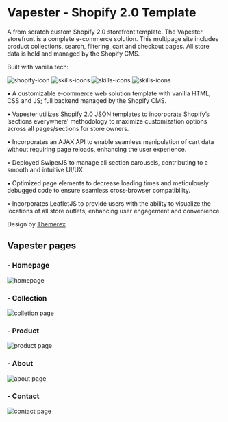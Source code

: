 # Vapester - Shopify 2.0 Template

A from scratch custom Shopify 2.0 storefront template. The Vapester storefront is a complete e-commerce solution. This multipage site includes product collections, search, filtering, cart and checkout pages. All store data is held and managed by the Shopify CMS.

Built with vanilla tech:

<img src="./assets/icon-shopify.svg" alt="shopify-icon"> <img src="https://skillicons.dev/icons?i=html" alt="skills-icons"/> <img src="https://skillicons.dev/icons?i=css" alt="skills-icons"/> <img src="https://skillicons.dev/icons?i=js" alt="skills-icons"/>

• A customizable e‑commerce web solution template with vanilla HTML, CSS and JS; full backend managed by the Shopify CMS.

• Vapester utilizes Shopify 2.0 JSON templates to incorporate Shopify’s ’sections everywhere’ methodology to maximize customization options across all
pages/sections for store owners.

• Incorporates an AJAX API to enable seamless manipulation of cart data without requiring page reloads, enhancing the user experience.

• Deployed SwiperJS to manage all section carousels, contributing to a smooth and intuitive UI/UX.

• Optimized page elements to decrease loading times and meticulously debugged code to ensure seamless cross‑browser compatibility.

• Incorporates LeafletJS to provide users with the ability to visualize the locations of all store outlets, enhancing user engagement and
convenience.


Design by [Themerex](https://themerex.net/)

## Vapester pages 

### - Homepage

<img src="./assets/VapeSterHome.jpg" alt="homepage">


### - Collection 

<img src="./assets/VapeSterCollection.jpg" alt="colletion page">


### - Product 

<img src="./assets/VapeSterProduct.jpg" alt="product page">


### - About 

<img src="./assets/VapeSterAbout.jpg" alt="about page">


### - Contact

<img src="./assets/VapeSterContact.jpg" alt="contact page">


